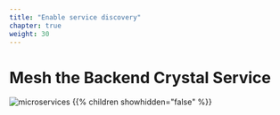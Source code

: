 ```yaml
---
title: "Enable service discovery"
chapter: true
weight: 30
---
```


# Mesh the Backend Crystal Service

![microservices](/images/crystal.svg)
{{% children showhidden="false" %}}
